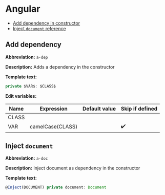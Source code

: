 # Angular

* [Add dependency in constructor](#add-dependency)
* [Inject `document` reference](#inject-document)

## Add dependency

**Abbreviation:** `a-dep`

**Description:** Adds a dependency in the constructor

**Template text:**
```typescript
private $VAR$: $CLASS$
```
**Edit variables:**

| Name  | Expression       | Default value | Skip if defined    |
|-------|------------------|---------------|--------------------|
| CLASS |                  |               |                    |
| VAR   | camelCase(CLASS) |               | :heavy_check_mark: |


## Inject `document`

**Abbreviation:** `a-doc`

**Description:** Inject document as dependency in the constructor

**Template text:**
```typescript
@Inject(DOCUMENT) private document: Document
```
